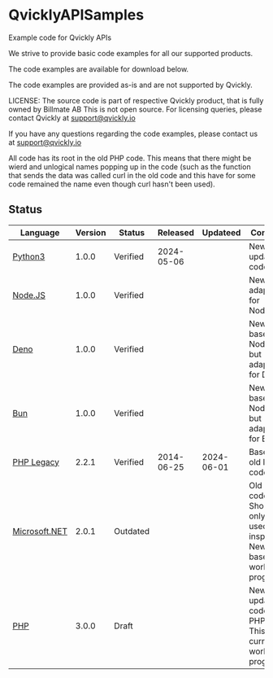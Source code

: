 # QvicklyAPISamples

Example code for Qvickly APIs

We strive to provide basic code examples for all our supported products.

The code examples are available for download below.

The code examples are provided as-is and are not supported by Qvickly.

LICENSE: The source code is part of respective Qvickly product, that is fully owned by Billmate AB
This is not open source. For licensing queries, please contact Qvickly at [support@qvickly.io](mailto:support@qvickly.io)

If you have any questions regarding the code examples, please contact us at [support@qvickly.io](mailto:support@qvickly.io)

All code has its root in the old PHP code. This means that there might be wierd and unlogical names popping up in the code (such as the function that sends the data was called curl in the old code and this have for some code remained the name even though curl hasn't been used).

## Status

| Language                       | Version | Status   | Released   | Updateed   | Comment                                                                                    |
| ------------------------------ | ------- | -------- | ---------- | ---------- | ------------------------------------------------------------------------------------------ |
| [Python3](Python)              | 1.0.0   | Verified | 2024-05-06 |            | New and updated code.                                                                      |
| [Node.JS](Node.JS)             | 1.0.0   | Verified |            |            | New code adapted for Node.JS.                                                              |
| [Deno](Deno)                   | 1.0.0   | Verified |            |            | New code based on Node.JS but adapted for Deno.                                            |
| [Bun](Bun)                     | 1.0.0   | Verified |            |            | New code based on Node.JS but adapted for Bun.                                             |
| [PHP Legacy](PHP.Legacy)       | 2.2.1   | Verified | 2014-06-25 | 2024-06-01 | Based on old legacy code.                                                                  |
| [Microsoft.NET](Microsoft.NET) | 2.0.1   | Outdated |            |            | Old legacy code. Should only be used for inspiration. New code base is a work in progress. |
| [PHP](PHP)                     | 3.0.0   | Draft    |            |            | New and updated code for PHP8.x. This is currently a work in progress.                     |
